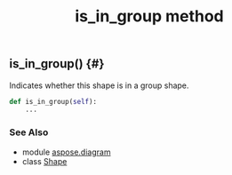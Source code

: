 ﻿---
title: is_in_group method
second_title: Aspose.Diagram for Python via .NET API References
description: 
type: docs
weight: 160
url: /python-net/aspose.diagram/shape/is_in_group/
is_root: false
---

## is_in_group() {#}

Indicates whether this shape is in a group shape.



```python
def is_in_group(self):
    ...
```





### See Also
* module [aspose.diagram](../../)
* class [Shape](/diagram/python-net/aspose.diagram/shape)
